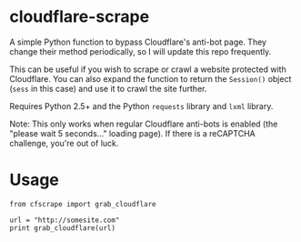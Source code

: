 cloudflare-scrape
=================

A simple Python function to bypass Cloudflare's anti-bot page. They change their method periodically, so I will update this repo frequently.

This can be useful if you wish to scrape or crawl a website protected with Cloudflare. You can also expand the function to return the `Session()` object (`sess` in this case) and use it to crawl the site further.

Requires Python 2.5+ and the Python `requests` library and `lxml` library.

Note: This only works when regular Cloudflare anti-bots is enabled (the "please wait 5 seconds..." loading page). If there is a reCAPTCHA challenge, you're out of luck.


Usage
====
    from cfscrape import grab_cloudflare

    url = "http://somesite.com"
    print grab_cloudflare(url)
